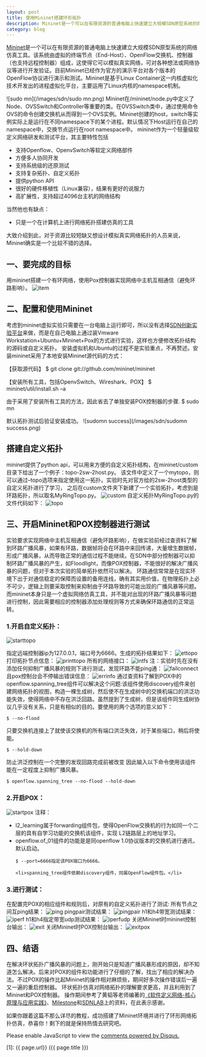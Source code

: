 ```yaml
---
layout: post
title: 使用Mininet搭建环形拓扑
description: Mininet是一个可以在有限资源的普通电脑上快速建立大规模SDN原型系统的网络仿真工具。
category: blog
---
```


[Mininet][]是一个可以在有限资源的普通电脑上快速建立大规模SDN原型系统的网络仿真工具。该系统由虚拟的终端节点（End-Host）、OpenFlow交换机、控制器（也支持远程控制器）组成，这使得它可以模拟真实网络，可对各种想法或网络协议等进行开发验证。目前Mininet已经作为官方的演示平台对各个版本的OpenFlow协议进行演示和测试。Mininet是基于Linux Container这一内核虚拟化技术开发出的进程虚拟化平台，主要运用了Linux内核的namespace机制。

![sudo mn](/images/sdn/sudo mn.png)
Mininet在/mininet/node.py中定义了Node、OVSSwitch和Controller等重要的类。在OVSSwitch类中，通过使用命令OVS的命令创建交换机从而得到一个OVS实例。Mininet创建的host，switch等实例实际上是运行在不同namespace下的某个进程。默认情况下Host运行在自己的namespace中，交换节点运行在root namespace中。
mininet作为一个轻量级软定义网络研发和测试平台，其主要特性包括

<ul>
    <li>支持Openflow、OpenvSwitch等软定义网络部件</li>
    <li>方便多人协同开发</a></li>
    <li>支持系统级的还原测试</li>
    <li>支持复杂拓扑、自定义拓扑</li>
    <li>提供python API</li>
    <li>很好的硬件移植性（Linux兼容），结果有更好的说服力</li>
    <li>高扩展性，支持超过4096台主机的网络结构</li>
</ul>

当然他也有缺点：

* 只是一个在计算机上进行网络拓扑搭建仿真的工具

大致介绍到此，对于资源比较短缺又想设计模拟真实网络拓扑的人员来说，Mininet确实是一个比较不错的选择。

## 一、要完成的目标
用mininet搭建一个有环网络，使用Pox控制器实现网络中主机互相通信（避免环路影响）。
![item](/images/sdn/item.png)
## 二、配置和使用Mininet
考虑到mininet虚拟实验只需要在一台电脑上运行即可，所以没有选择[SDN创新实验平台]来做，而是在自己电脑上通过装Vmware Workstation+Ubuntu+Mininet+Pox的方式进行实验，这样也方便修改拓扑结构的源码或自定义拓扑。
安装虚拟机和Ubuntu的过程不是实验重点，不再赘述。安装mininet采用了本地安装Mininet源代码的方式：  

【获取源代码】
    $ git clone git://github.com/mininet/mininet  
 
【安装所有工具，包括OpenvSwitch、Wireshark、POX】
    $ mininet/util/install.sh –a  

   由于采用了安装所有工具的方法，因此省去了单独安装POX控制器的步骤.
    $ sudo mn  
    
   默认拓扑测试后验证安装成功。
![sudomn success](/images/sdn/sudomn success.png)
## 搭建自定义拓扑
 mininet提供了python api，可以用来方便的自定义拓扑结构，在mininet/custom目录下给出了一个例子：topo-2sw-2host.py。
 该文件中定义了一个mytopo，则可以通过–topo选项来指定使用这一拓扑。实验时先对官方给的2sw-2host类型的自定义拓扑进行了学习，
 之后在custom文件夹下新建了一个实验拓扑，考虑到是环路拓扑，所以取名MyRingTopo.py。
![custom](/images/sdn/custom.png)
  自定义拓扑MyRingTopo.py的文件代码如下：
  ![topo](/images/sdn/topo.png)
## 三、开启Mininet和POX控制器进行测试
实验要求实现网络中主机互相通信（避免环路影响），在做实验前经过查资料了解到环路广播风暴，如果有环路，数据帧将会在环路中来回传递，大量增生数据帧，形成广播风暴，从而导致正常的通信过程不能继续。在SDN中部分控制器可以抑制环路广播风暴的产生，如Floodlight，而像POX控制器，不能很好的解决广播风暴的问题，但对于本次实验的简单拓扑依然可以解决。
环路通信常常是在现实环境下出于对通信稳定的保障而设置的备用连线，确有其实用价值，在物理拓扑上必不可少，逻辑上则要采取控制来抑制由于环路导致的可能出现的广播风暴等问题。而mininet本身只是一个虚拟网络仿真工具，并不能对出现的环路广播风暴等问题进行控制，因此需要相应的控制器添加处理规则等方式来确保环路通信的正常运转。
### 1.开启自定义拓扑：

![starttopo](/images/sdn/starttopo.png)
 
指定远端控制器ip为127.0.0.1，端口号为6666。生成的拓扑结果如下：
![ettopo](/images/sdn/ettopo.png)
打印拓扑节点信息：
![printtopo](/images/sdn/printtopo.png)
所有的网络接口：
![intfs](/images/sdn/intfs.png)
注：实验时先在没有添加任何抑制广播风暴的规则下进行测试，发现环路不能ping通：
![failconnect](/images/sdn/failconnect.png)
且pox控制台会不停输出错误信息：
![errinfo](/images/sdn/errinfo.png)
通过查资料了解到POX中的openflow.spanning_tree组件可以解决这个问题:该组件使用discovery组件来创建网络拓扑的视图，构造一棵生成树，然后使不在生成树中的交换机端口的洪泛功能失效，使得网络中不存在洪泛回路。虽然提到了生成树，但是该组件同生成树协议几乎没有关系，只是有相似的目的。要使用的两个选项的意义如下：  

    $ --no-flood  
    
   只要交换机连接上了就使该交换机的所有端口洪泛失效，对于某些端口，稍后将使能。  
   
    $ --hold-down  
    
   防止洪泛控制在一个完整的发现回路完成前被改变
因此输入以下命令使用该组件能在一定程度上抑制广播风暴。  

    $ openflow.spanning_tree --no-flood --hold-down   
    
### 2.开启POX：
![startpox](/images/sdn/startpox.png)
注释：<ul>
      <li>l2_learning属于forwarding组件包，使得OpenFlow交换机的行为如同一个二层的具有自学习功能的交换机该组件，实现 L2链路层上的地址学习。</li>
      <li>openflow.of_01组件的功能是是同openflow 1.0协议版本的交换机进行通讯，默认启动。</li>  
      
    $ --port=6666指定该POX端口为6666。  
    
    <li>spanning_tree组件依赖discovery组件，同属OpenFlow组件包。</li>
   </ul>
   
### 3.进行测试：
 在配置完POX的相应组件和规则后，对原有的自定义拓扑进行了测试:
所有节点之间互ping结果：
![ping](/images/sdn/ping.png)
pingpair测试结果：
![pingpair](/images/sdn/pingpair.png)
h1和h4带宽测试结果：
![iperf](/images/sdn/iperf.png)
h1和h4指定带宽udp测试结果：
![iperfudp](/images/sdn/iperfudp.png)
关闭Mininet时mininet控制台输出：
![exit](/images/sdn/exit.png)
关闭Mininet时POX控制台输出：
![exitpox](/images/sdn/exitpox.png)  

## 四、结语
  在解决环状拓扑广播风暴的问题上，刚开始只是知道广播风暴形成的原因，却不知道怎么解决。后来对POX的组件和功能进行了仔细的了解，找出了相应的解决办法。不过POX的操作比起Mininet的操作相对麻烦些，期间好多次操作错误后一遍又一遍的重启控制器。
环状拓扑仿真对网络拓扑的理解要求更高，并且利用到了Mininet和POX控制器。
操作期间参考了黄韬等老师编著的[《软件定义网络-核心原理与应用实践》]、[Milestone]和[SDNLAB]上的资料，在此表示感谢。  

  如果你跟着这篇不那么详尽的教程，成功搭建了Mininet环境并进行了环形网络拓扑仿真，恭喜你！剩下的就是保持热情去研究吧。  
 <div id="disqus_thread"></div>
<script type="text/javascript">
    /* * * CONFIGURATION VARIABLES * * */
    var disqus_shortname = 'x-flowing';
    
    /* * * DON'T EDIT BELOW THIS LINE * * */
    (function() {
        var dsq = document.createElement('script'); dsq.type = 'text/javascript'; dsq.async = true;
        dsq.src = '//' + disqus_shortname + '.disqus.com/embed.js';
        (document.getElementsByTagName('head')[0] || document.getElementsByTagName('body')[0]).appendChild(dsq);
    })();
    
</script>
<noscript>Please enable JavaScript to view the <a href="https://disqus.com/?ref_noscript" rel="nofollow">comments powered by Disqus.</a></noscript>


[X-Flowing]: http://xff2016.club  "X-Flowing"
[Mininet]:   http://mininet.org/ "Mininet"
[《软件定义网络-核心原理与应用实践》]:http://book.douban.com/subject/26184169/ "《软件定义网络-核心原理与应用实践》"
[Milestone]:  http://www.muzixing.com "Milestone"
[SDNLAB]:  http://www.sdnlab.com/ "SDNLAB"
[SDN创新实验平台]:http://fnlab.org/"SDN创新实验平台"
[Disqus]: http://disqus.com/
[1]:    {{ page.url}}  ({{ page.title }})

